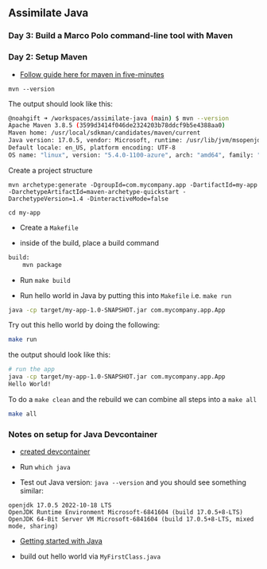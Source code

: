 ## Assimilate Java


### Day 3:  Build a Marco Polo command-line tool with Maven



### Day 2:  Setup Maven

* [Follow guide here for maven in five-minutes](https://maven.apache.org/guides/getting-started/maven-in-five-minutes.html)

`mvn --version`

The output should look like this:

```bash
@noahgift ➜ /workspaces/assimilate-java (main) $ mvn --version
Apache Maven 3.8.5 (3599d3414f046de2324203b78ddcf9b5e4388aa0)
Maven home: /usr/local/sdkman/candidates/maven/current
Java version: 17.0.5, vendor: Microsoft, runtime: /usr/lib/jvm/msopenjdk-current
Default locale: en_US, platform encoding: UTF-8
OS name: "linux", version: "5.4.0-1100-azure", arch: "amd64", family: "unix"
```

Create a project structure

`mvn archetype:generate -DgroupId=com.mycompany.app -DartifactId=my-app -DarchetypeArtifactId=maven-archetype-quickstart -DarchetypeVersion=1.4 -DinteractiveMode=false`

`cd my-app`

* Create a `Makefile`

* inside of the build, place a build command

```bash
build:
	mvn package
```

* Run `make build`

* Run hello world in Java by putting this into `Makefile` i.e. `make run`

```bash
java -cp target/my-app-1.0-SNAPSHOT.jar com.mycompany.app.App
```

Try out this hello world by doing the following:

```bash
make run
```

the output should look like this:

```bash
# run the app
java -cp target/my-app-1.0-SNAPSHOT.jar com.mycompany.app.App
Hello World!
```

To do a `make clean` and the rebuild we can combine all steps into a `make all`

```bash
make all
```


### Notes on setup for Java Devcontainer

* [created devcontainer](https://github.com/microsoft/vscode-remote-try-java/blob/main/.devcontainer/Dockerfile)
* Run `which java`

* Test out Java version: `java --version` and you should see something similar:

```
openjdk 17.0.5 2022-10-18 LTS
OpenJDK Runtime Environment Microsoft-6841604 (build 17.0.5+8-LTS)
OpenJDK 64-Bit Server VM Microsoft-6841604 (build 17.0.5+8-LTS, mixed mode, sharing)
```
* [Getting started with Java](https://dev.java/learn/getting-started-with-java/)

* build out hello world via `MyFirstClass.java` 